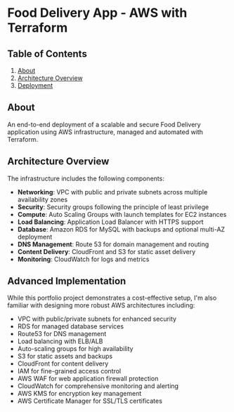 # Food Delivery App - AWS with Terraform

## Table of Contents

<ol>
  <li><a href="#about">About</a></li>
  <li><a href="#Architecture Overview">Architecture Overview</a></li>
  <li><a href="#Advanced Implementation">Deployment</a></li>
</ol>

## About
An end-to-end deployment of a scalable and secure Food Delivery application using AWS infrastructure, managed and automated with Terraform.

## Architecture Overview

The infrastructure includes the following components:

- **Networking**: VPC with public and private subnets across multiple availability zones
- **Security**: Security groups following the principle of least privilege
- **Compute**: Auto Scaling Groups with launch templates for EC2 instances
- **Load Balancing**: Application Load Balancer with HTTPS support
- **Database**: Amazon RDS for MySQL with backups and optional multi-AZ deployment
- **DNS Management**: Route 53 for domain management and routing
- **Content Delivery**: CloudFront and S3 for static asset delivery
- **Monitoring**: CloudWatch for logs and metrics

## Advanced Implementation

While this portfolio project demonstrates a cost-effective setup, I'm also familiar with designing more robust AWS architectures including:
* VPC with public/private subnets for enhanced security
* RDS for managed database services
* Route53 for DNS management
* Load balancing with ELB/ALB
* Auto-scaling groups for high availability
* S3 for static assets and backups
* CloudFront for content delivery
* IAM for fine-grained access control
* AWS WAF for web application firewall protection
* CloudWatch for comprehensive monitoring and alerting
* AWS KMS for encryption key management
* AWS Certificate Manager for SSL/TLS certificates
